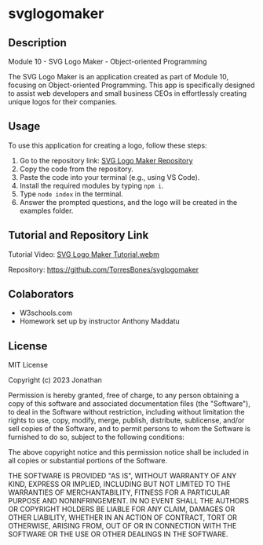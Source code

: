# svglogomaker

## Description

Module 10 - SVG Logo Maker - Object-oriented Programming

The SVG Logo Maker is an application created as part of Module 10, focusing on Object-oriented Programming. This app is specifically designed to assist web developers and small business CEOs in effortlessly creating unique logos for their companies.

## Usage
To use this application for creating a logo, follow these steps:
1. Go to the repository link: [SVG Logo Maker Repository](https://github.com/TorresBones/svglogomaker)
2. Copy the code from the repository.
3. Paste the code into your terminal (e.g., using VS Code).
4. Install the required modules by typing `npm i`.
5. Type `node index` in the terminal.
6. Answer the prompted questions, and the logo will be created in the examples folder.

## Tutorial and Repository Link

Tutorial Video:
[SVG Logo Maker Tutorial.webm](https://github.com/TorresBones/svglogomaker/assets/143949132/aaaceeef-b40c-408b-a131-65f13adfed72)

Repository: https://github.com/TorresBones/svglogomaker

## Colaborators
- W3schools.com
- Homework set up by instructor Anthony Maddatu

## License

MIT License

Copyright (c) 2023 Jonathan

Permission is hereby granted, free of charge, to any person obtaining a copy
of this software and associated documentation files (the "Software"), to deal
in the Software without restriction, including without limitation the rights
to use, copy, modify, merge, publish, distribute, sublicense, and/or sell
copies of the Software, and to permit persons to whom the Software is
furnished to do so, subject to the following conditions:

The above copyright notice and this permission notice shall be included in all
copies or substantial portions of the Software.

THE SOFTWARE IS PROVIDED "AS IS", WITHOUT WARRANTY OF ANY KIND, EXPRESS OR
IMPLIED, INCLUDING BUT NOT LIMITED TO THE WARRANTIES OF MERCHANTABILITY,
FITNESS FOR A PARTICULAR PURPOSE AND NONINFRINGEMENT. IN NO EVENT SHALL THE
AUTHORS OR COPYRIGHT HOLDERS BE LIABLE FOR ANY CLAIM, DAMAGES OR OTHER
LIABILITY, WHETHER IN AN ACTION OF CONTRACT, TORT OR OTHERWISE, ARISING FROM,
OUT OF OR IN CONNECTION WITH THE SOFTWARE OR THE USE OR OTHER DEALINGS IN THE
SOFTWARE.
